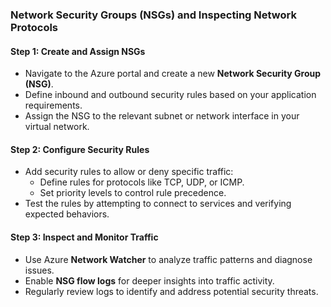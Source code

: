 ### Network Security Groups (NSGs) and Inspecting Network Protocols

#### Step 1: Create and Assign NSGs
- Navigate to the Azure portal and create a new **Network Security Group (NSG)**.
- Define inbound and outbound security rules based on your application requirements.
- Assign the NSG to the relevant subnet or network interface in your virtual network.

#### Step 2: Configure Security Rules
- Add security rules to allow or deny specific traffic:
  - Define rules for protocols like TCP, UDP, or ICMP.
  - Set priority levels to control rule precedence.
- Test the rules by attempting to connect to services and verifying expected behaviors.

#### Step 3: Inspect and Monitor Traffic
- Use Azure **Network Watcher** to analyze traffic patterns and diagnose issues.
- Enable **NSG flow logs** for deeper insights into traffic activity.
- Regularly review logs to identify and address potential security threats.
